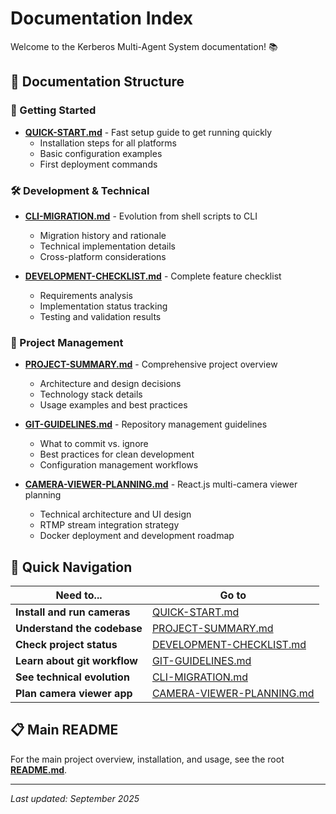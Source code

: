 # Documentation Index

Welcome to the Kerberos Multi-Agent System documentation! 📚

## 📖 Documentation Structure

### 🚀 Getting Started
- **[QUICK-START.md](./QUICK-START.md)** - Fast setup guide to get running quickly
  - Installation steps for all platforms
  - Basic configuration examples
  - First deployment commands

### 🛠️ Development & Technical
- **[CLI-MIGRATION.md](./CLI-MIGRATION.md)** - Evolution from shell scripts to CLI
  - Migration history and rationale  
  - Technical implementation details
  - Cross-platform considerations

- **[DEVELOPMENT-CHECKLIST.md](./DEVELOPMENT-CHECKLIST.md)** - Complete feature checklist
  - Requirements analysis
  - Implementation status tracking
  - Testing and validation results

### 📁 Project Management
- **[PROJECT-SUMMARY.md](./PROJECT-SUMMARY.md)** - Comprehensive project overview
  - Architecture and design decisions
  - Technology stack details
  - Usage examples and best practices

- **[GIT-GUIDELINES.md](./GIT-GUIDELINES.md)** - Repository management guidelines
  - What to commit vs. ignore
  - Best practices for clean development
  - Configuration management workflows

- **[CAMERA-VIEWER-PLANNING.md](./CAMERA-VIEWER-PLANNING.md)** - React.js multi-camera viewer planning
  - Technical architecture and UI design
  - RTMP stream integration strategy
  - Docker deployment and development roadmap

## 🔗 Quick Navigation

| Need to... | Go to |
|------------|--------|
| **Install and run cameras** | [QUICK-START.md](./QUICK-START.md) |
| **Understand the codebase** | [PROJECT-SUMMARY.md](./PROJECT-SUMMARY.md) |
| **Check project status** | [DEVELOPMENT-CHECKLIST.md](./DEVELOPMENT-CHECKLIST.md) |
| **Learn about git workflow** | [GIT-GUIDELINES.md](./GIT-GUIDELINES.md) |
| **See technical evolution** | [CLI-MIGRATION.md](./CLI-MIGRATION.md) |
| **Plan camera viewer app** | [CAMERA-VIEWER-PLANNING.md](./CAMERA-VIEWER-PLANNING.md) |

## 📋 Main README
For the main project overview, installation, and usage, see the root **[README.md](../README.md)**.

---
*Last updated: September 2025*
